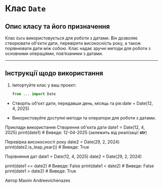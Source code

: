# Клас `Date`

## Опис класу та його призначення
Клас `Date` використовується для роботи з датами. Він дозволяє створювати об'єкти дати, перевіряти високосність року, а також порівнювати дати між собою. Клас надає зручні методи для роботи з основними операціями, пов’язаними з датами.

---

## Інструкції щодо використання
1. Імпортуйте клас у ваш проект:
   ```python
   from ... import Date

- Створіть об'єкт дати, передавши день, місяць та рік:date = Date(12, 4, 2025)

- Використовуйте доступні методи та оператори для роботи з датами.


Приклади використання
Створення об'єкта дати
date1 = Date(12, 4, 2025)
print(date1)  # Виведе: 12-04-2025 (залежить від реалізації __str__)


Перевірка високосності року
date2 = Date(29, 2, 2024)
print(date2.is_leap_year())  # Виведе: True


Порівняння дат
date1 = Date(12, 4, 2025)
date2 = Date(29, 2, 2024)

print(date1 == date2)  # Виведе: False
print(date1 < date2)   # Виведе: False
print(date1 > date2)   # Виведе: True



Автор
Maxim Andreevichenazes
